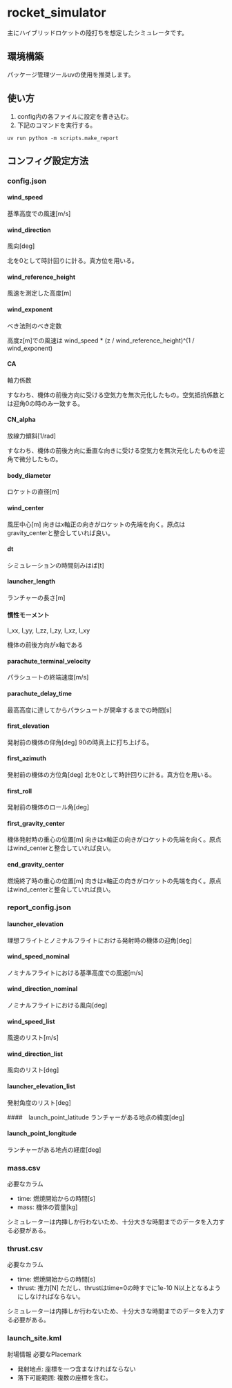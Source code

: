 # rocket_simulator
主にハイブリッドロケットの陸打ちを想定したシミュレータです。

## 環境構築
パッケージ管理ツールuvの使用を推奨します。


## 使い方
1. config内の各ファイルに設定を書き込む。
2. 下記のコマンドを実行する。
```
uv run python -m scripts.make_report
```
## コンフィグ設定方法

### config.json

#### wind_speed
基準高度での風速[m/s]

#### wind_direction
風向[deg]

北を0として時計回りに計る。真方位を用いる。

#### wind_reference_height
風速を測定した高度[m]

#### wind_exponent
べき法則のべき定数

高度z[m]での風速は
wind_speed * (z / wind_reference_height)^(1 / wind\_exponent)

#### CA
軸力係数

すなわち、機体の前後方向に受ける空気力を無次元化したもの。空気抵抗係数とは迎角0の時のみ一致する。

#### CN_alpha
放線力傾斜[1/rad]

すなわち、機体の前後方向に垂直な向きに受ける空気力を無次元化したものを迎角で微分したもの。

#### body_diameter
ロケットの直径[m]

#### wind_center
風圧中心[m] 向きはx軸正の向きがロケットの先端を向く。原点はgravity_centerと整合していれば良い。

#### dt
シミュレーションの時間刻みはば[t]

#### launcher_length

ランチャーの長さ[m]

#### 慣性モーメント
I_xx, I_yy, I_zz, I_zy, I_xz, I_xy

機体の前後方向がx軸である

#### parachute_terminal_velocity
パラシュートの終端速度[m/s]

#### parachute_delay_time
最高高度に達してからパラシュートが開傘するまでの時間[s]

#### first_elevation
発射前の機体の仰角[deg] 90の時真上に打ち上げる。

#### first_azimuth
発射前の機体の方位角[deg] 北を0として時計回りに計る。真方位を用いる。

#### first_roll
発射前の機体のロール角[deg]

#### first_gravity_center
機体発射時の重心の位置[m] 向きはx軸正の向きがロケットの先端を向く。原点はwind_centerと整合していれば良い。

#### end_gravity_center
燃焼終了時の重心の位置[m] 向きはx軸正の向きがロケットの先端を向く。原点はwind_centerと整合していれば良い。

### report_config.json

#### launcher_elevation
理想フライトとノミナルフライトにおける発射時の機体の迎角[deg]

#### wind_speed_nominal
ノミナルフライトにおける基準高度での風速[m/s]

#### wind_direction_nominal
ノミナルフライトにおける風向[deg]

#### wind_speed_list
風速のリスト[m/s]

#### wind_direction_list
風向のリスト[deg]

#### launcher_elevation_list
発射角度のリスト[deg]

####　launch_point_latitude
ランチャーがある地点の緯度[deg]

#### launch_point_longitude
ランチャーがある地点の経度[deg]

### mass.csv
必要なカラム
- time: 燃焼開始からの時間[s]
- mass: 機体の質量[kg]

シミュレーターは内挿しか行わないため、十分大きな時間までのデータを入力する必要がある。

### thrust.csv
必要なカラム
- time: 燃焼開始からの時間[s]
- thrust: 推力[N]
ただし、thrustはtime=0の時すでに1e-10 N以上となるようにしなければならない。

シミュレーターは内挿しか行わないため、十分大きな時間までのデータを入力する必要がある。

### launch_site.kml
射場情報
必要なPlacemark
- 発射地点: 座標を一つ含まなければならない
- 落下可能範囲: 複数の座標を含む。

